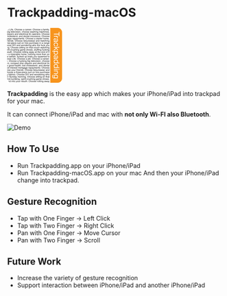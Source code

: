 # Trackpadding-macOS

![Trackpadding](/img/Trackpadding_icon.png)

**Trackpadding** is the easy app which makes your iPhone/iPad into trackpad for your mac.


It can connect iPhone/iPad and mac with **not only Wi-FI also Bluetooth**.

![Demo](/img/demo.gif)

## How To Use
- Run Trackpadding.app on your iPhone/iPad
- Run Trackpadding-macOS.app on your mac
And then your iPhone/iPad change into trackpad.

## Gesture Recognition
- Tap with One Finger -> Left Click
- Tap with Two Finger -> Right Click
- Pan with One Finger -> Move Cursor
- Pan with Two Finger -> Scroll

## Future Work
- Increase the variety of gesture recognition
- Support interaction between iPhone/iPad and another iPhone/iPad
